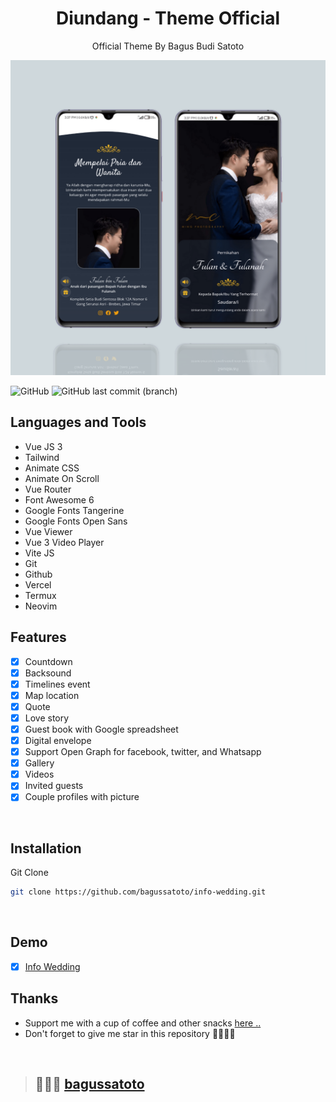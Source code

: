 <h1 align="center">Diundang - Theme Official</h1>
<p align="center">Official Theme By Bagus Budi Satoto</p>
<img src="./src/assets/banner.png" />

![GitHub](https://img.shields.io/github/license/or-abdillh/wedding-invitation?style=for-the-badge)
![GitHub last commit (branch)](https://img.shields.io/github/last-commit/or-abdillh/wedding-invitation/theme-03?style=for-the-badge)


## Languages and Tools
- Vue JS 3
- Tailwind
- Animate CSS
- Animate On Scroll
- Vue Router
- Font Awesome 6
- Google Fonts Tangerine
- Google Fonts Open Sans
- Vue Viewer
- Vue 3 Video Player
- Vite JS
- Git 
- Github
- Vercel
- Termux
- Neovim

## Features
- [x] Countdown
- [x] Backsound
- [x] Timelines event
- [x] Map location
- [x] Quote
- [x] Love story
- [x] Guest book with Google spreadsheet
- [x] Digital envelope
- [x] Support Open Graph for facebook, twitter, and Whatsapp
- [x] Gallery
- [x] Videos
- [x] Invited guests
- [x] Couple profiles with picture

<br>

## Installation

 Git Clone 
  ``` bash 
  git clone https://github.com/bagussatoto/info-wedding.git
  ```
<br> 

## Demo 
- [x] [Info Wedding](https://info-wedding.vercel.app/)

## Thanks 
- Support me with a cup of coffee and other snacks [here ..](https://saweria.co/bagussatoto1)
- Don't forget to give me star in this repository 🙏🏻🙏🏻

<br>

>## 🧑🏽‍💻  [bagussatoto ](http://github.com/bagussatoto)

